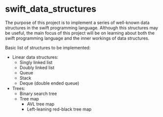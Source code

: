 # swift_data_structures

The purpose of this project is to implement a series of well-known data structures in the swift programming language. Although this structures may be useful, the main focus of this project will be on learning about both the swift programming language and the inner workings of data structures.

Basic list of structures to be implemented:
- Linear data structures:
  - Singly linked list
  - Doubly linked list
  - Queue
  - Stack
  - Deque (double ended queue)
- Trees:
  - Binary search tree
  - Tree map
    - AVL tree map
    - Left-leaning red-black tree map 
